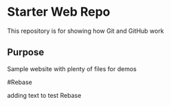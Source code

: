 # Starter Web Repo

This repository is for showing how Git and GitHub work

## Purpose

Sample website with plenty of files for demos

#Rebase

adding text to test Rebase

